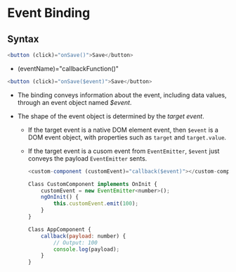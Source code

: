 # Event Binding

## Syntax

```javascript
<button (click)="onSave()">Save</button>
```

- (eventName)="callbackFunction()"

```javascript
<button (click)="onSave($event)">Save</button>
```

- The binding conveys information about the event, including data values, through an event object named *$event*.

- The shape of the event object is determined by the *target event*.

  -  If the target event is a native DOM element event, then `$event` is a DOM event object, with properties such as `target` and `target.value`.

  - If the target event is a cusom event from `EventEmitter`,  `$event` just conveys the payload `EventEmitter` sents.

    ```javascript
    <custom-component (customEvent)="callback($event)"></custom-component>

    Class CustomComponent implements OnInit {
    	customEvent = new EventEmitter<number>();
        ngOnInit() {
        	this.customEvent.emit(100);
        }
    }

    Class AppComponent {
        callback(payload: number) {
            // Output: 100
            console.log(payload);
        }
    }
    ```

